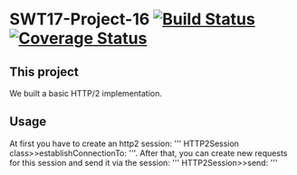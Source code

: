 # SWT17-Project-16 [![Build Status](https://travis-ci.org/HPI-SWA-Teaching/SWT17-Project-16.svg?branch=master)](https://travis-ci.org/HPI-SWA-Teaching/SWT17-Project-16)  [![Coverage Status](https://coveralls.io/repos/github/HPI-SWA-Teaching/SWT17-Project-16/badge.svg?branch=master)](https://coveralls.io/github/HPI-SWA-Teaching/SWT17-Project-16?branch=master)
## This project
We built a basic HTTP/2 implementation.
## Usage
At first you have to create an http2 session:
'''
HTTP2Session class>>establishConnectionTo:
'''.
After that, you can create new requests for this session and send it via the session:
'''
HTTP2Session>>send:
'''
